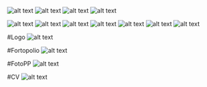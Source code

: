 ![alt text](https://github.com/Binzqt/website-superbinz/blob/main/Cuplikan%20layar%202024-07-27%20133820.png?raw=true)
![alt text](https://github.com/Binzqt/website-superbinz/blob/main/Cuplikan_layar_resized.png?raw=true)
![alt text](https://github.com/Binzqt/website-superbinz/blob/main/Gambar%20WhatsApp%202024-07-18%20pukul%2015.32.28_bc25eb7e.jpg?raw=true)
![alt text](https://github.com/Binzqt/website-superbinz/blob/main/LOGO%20DEWEK.png?raw=true)

![alt text](https://github.com/Binzqt/fortopolio-superbinz/blob/main/IMG_0429.jpeg?raw=true)
![alt text](https://github.com/Binzqt/fortopolio-superbinz/blob/main/IMG_0430.jpeg?raw=true)
![alt text](https://github.com/Binzqt/fortopolio-superbinz/blob/main/IMG_0432.jpeg?raw=true)
![alt text](https://github.com/Binzqt/fortopolio-superbinz/blob/main/resized_image_1193x651.png?raw=true)
![alt text](?raw=true)
![alt text](?raw=true)
![alt text](?raw=true)


#Logo
![alt text](https://github.com/Binzqt/fortopolio-superbinz/blob/main/LOGO%20DEWEK.png?raw=true)


#Fortopolio
![alt text](https://github.com/Binzqt/fortopolio-superbinz/blob/36fa323959106be041636fd5806ae561af889f14/Cuplikan%20layar%202024-07-27%20133820.png?raw=true)


#FotoPP
![alt text](https://github.com/Binzqt/fortopolio-superbinz/blob/main/Gambar%20WhatsApp%202024-07-18%20pukul%2015.32.28_bc25eb7e.jpg?raw=true)


#CV
![alt text](https://github.com/Binzqt/fortopolio-superbinz/blob/main/Cuplikan_layar_resized.png?raw=true)
